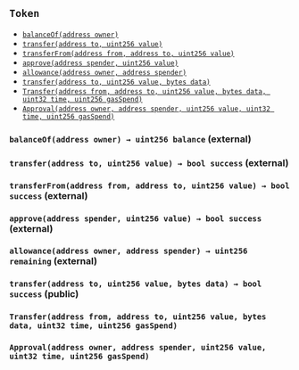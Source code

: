 [ConstantsHolder]: ConstantsHolder.md#ConstantsHolder
[Permissions-allow-string-]: ConstantsHolder.md#Permissions-allow-string-
[Permissions-allowMultiple-string-string-]: ConstantsHolder.md#Permissions-allowMultiple-string-string-
[Ownable-onlyOwner--]: ConstantsHolder.md#Ownable-onlyOwner--
[ConstantsHolder-constructor-address-]: ConstantsHolder.md#ConstantsHolder-constructor-address-
[ConstantsHolder-setPeriods-uint32-uint32-]: ConstantsHolder.md#ConstantsHolder-setPeriods-uint32-uint32-
[ConstantsHolder-setCheckTime-uint8-]: ConstantsHolder.md#ConstantsHolder-setCheckTime-uint8-
[ConstantsHolder-setLastTimeUnderloaded--]: ConstantsHolder.md#ConstantsHolder-setLastTimeUnderloaded--
[ConstantsHolder-setLastTimeOverloaded--]: ConstantsHolder.md#ConstantsHolder-setLastTimeOverloaded--
[ConstantsHolder-setLatency-uint32-]: ConstantsHolder.md#ConstantsHolder-setLatency-uint32-
[Ownable-constructor--]: ConstantsHolder.md#Ownable-constructor--
[Ownable-transferOwnership-address-]: ConstantsHolder.md#Ownable-transferOwnership-address-
[IConstants-NODE_DEPOSIT--]: ConstantsHolder.md#IConstants-NODE_DEPOSIT--
[IConstants-FRACTIONAL_FACTOR--]: ConstantsHolder.md#IConstants-FRACTIONAL_FACTOR--
[IConstants-FULL_FACTOR--]: ConstantsHolder.md#IConstants-FULL_FACTOR--
[IConstants-SECONDS_TO_DAY--]: ConstantsHolder.md#IConstants-SECONDS_TO_DAY--
[IConstants-SECONDS_TO_YEAR--]: ConstantsHolder.md#IConstants-SECONDS_TO_YEAR--
[IConstants-MEDIUM_DIVISOR--]: ConstantsHolder.md#IConstants-MEDIUM_DIVISOR--
[IConstants-TINY_DIVISOR--]: ConstantsHolder.md#IConstants-TINY_DIVISOR--
[IConstants-SMALL_DIVISOR--]: ConstantsHolder.md#IConstants-SMALL_DIVISOR--
[IConstants-MEDIUM_TEST_DIVISOR--]: ConstantsHolder.md#IConstants-MEDIUM_TEST_DIVISOR--
[IConstants-NUMBER_OF_NODES_FOR_SCHAIN--]: ConstantsHolder.md#IConstants-NUMBER_OF_NODES_FOR_SCHAIN--
[IConstants-NUMBER_OF_NODES_FOR_TEST_SCHAIN--]: ConstantsHolder.md#IConstants-NUMBER_OF_NODES_FOR_TEST_SCHAIN--
[IConstants-NUMBER_OF_NODES_FOR_MEDIUM_TEST_SCHAIN--]: ConstantsHolder.md#IConstants-NUMBER_OF_NODES_FOR_MEDIUM_TEST_SCHAIN--
[IConstants-lastTimeUnderloaded--]: ConstantsHolder.md#IConstants-lastTimeUnderloaded--
[IConstants-lastTimeOverloaded--]: ConstantsHolder.md#IConstants-lastTimeOverloaded--
[IConstants-checkTime--]: ConstantsHolder.md#IConstants-checkTime--
[IConstants-rewardPeriod--]: ConstantsHolder.md#IConstants-rewardPeriod--
[IConstants-allowableLatency--]: ConstantsHolder.md#IConstants-allowableLatency--
[IConstants-deltaPeriod--]: ConstantsHolder.md#IConstants-deltaPeriod--
[IConstants-SIX_YEARS--]: ConstantsHolder.md#IConstants-SIX_YEARS--
[IConstants-NUMBER_OF_VALIDATORS--]: ConstantsHolder.md#IConstants-NUMBER_OF_VALIDATORS--
[ContractManager]: ContractManager.md#ContractManager
[Ownable-onlyOwner--]: ContractManager.md#Ownable-onlyOwner--
[ContractManager-setContractsAddress-string-address-]: ContractManager.md#ContractManager-setContractsAddress-string-address-
[Ownable-constructor--]: ContractManager.md#Ownable-constructor--
[Ownable-transferOwnership-address-]: ContractManager.md#Ownable-transferOwnership-address-
[ContractManager-ContractUpgraded-string-address-]: ContractManager.md#ContractManager-ContractUpgraded-string-address-
[ContractReceiver]: ContractReceiver.md#ContractReceiver
[ContractReceiver-tokenFallback-address-uint256-bytes-]: ContractReceiver.md#ContractReceiver-tokenFallback-address-uint256-bytes-
[Decryption]: Decryption.md#Decryption
[Decryption-encrypt-uint256-bytes32-]: Decryption.md#Decryption-encrypt-uint256-bytes32-
[Decryption-decrypt-bytes32-bytes32-]: Decryption.md#Decryption-decrypt-bytes32-bytes32-
[ECDH]: ECDH.md#ECDH
[ECDH-constructor--]: ECDH.md#ECDH-constructor--
[ECDH-publicKey-uint256-]: ECDH.md#ECDH-publicKey-uint256-
[ECDH-deriveKey-uint256-uint256-uint256-]: ECDH.md#ECDH-deriveKey-uint256-uint256-uint256-
[ECDH-jAdd-uint256-uint256-uint256-uint256-]: ECDH.md#ECDH-jAdd-uint256-uint256-uint256-uint256-
[ECDH-jSub-uint256-uint256-uint256-uint256-]: ECDH.md#ECDH-jSub-uint256-uint256-uint256-uint256-
[ECDH-jMul-uint256-uint256-uint256-uint256-]: ECDH.md#ECDH-jMul-uint256-uint256-uint256-uint256-
[ECDH-jDiv-uint256-uint256-uint256-uint256-]: ECDH.md#ECDH-jDiv-uint256-uint256-uint256-uint256-
[ECDH-inverse-uint256-]: ECDH.md#ECDH-inverse-uint256-
[ECDH-ecAdd-uint256-uint256-uint256-uint256-uint256-uint256-]: ECDH.md#ECDH-ecAdd-uint256-uint256-uint256-uint256-uint256-uint256-
[ECDH-ecDouble-uint256-uint256-uint256-]: ECDH.md#ECDH-ecDouble-uint256-uint256-uint256-
[ECDH-ecMul-uint256-uint256-uint256-uint256-]: ECDH.md#ECDH-ecMul-uint256-uint256-uint256-uint256-
[AES]: ECIES.md#AES
[AES-isInitialized--]: ECIES.md#AES-isInitialized--
[AES-constructor-uint16-]: ECIES.md#AES-constructor-uint16-
[AES-setSbox--]: ECIES.md#AES-setSbox--
[AES-setInvSbox--]: ECIES.md#AES-setInvSbox--
[AES-encrypt-string-bytes-]: ECIES.md#AES-encrypt-string-bytes-
[AES-decrypt-bytes-bytes-]: ECIES.md#AES-decrypt-bytes-bytes-
[AES-encrypt1-bytes-bytes-]: ECIES.md#AES-encrypt1-bytes-bytes-
[AES-decrypt1-bytes-bytes-]: ECIES.md#AES-decrypt1-bytes-bytes-
[AES-keyExpansion-bytes-]: ECIES.md#AES-keyExpansion-bytes-
[AES-addRoundKey-bytes-bytes-]: ECIES.md#AES-addRoundKey-bytes-bytes-
[AES-subBytes-bytes-]: ECIES.md#AES-subBytes-bytes-
[AES-invSubBytes-bytes-]: ECIES.md#AES-invSubBytes-bytes-
[AES-shiftRows-bytes-]: ECIES.md#AES-shiftRows-bytes-
[AES-invShiftRows-bytes-]: ECIES.md#AES-invShiftRows-bytes-
[AES-mixColumns-bytes-]: ECIES.md#AES-mixColumns-bytes-
[AES-invMixColumns-bytes-]: ECIES.md#AES-invMixColumns-bytes-
[AES-getByteFromSbox-bytes1-]: ECIES.md#AES-getByteFromSbox-bytes1-
[AES-getByteFromInvSbox-bytes1-]: ECIES.md#AES-getByteFromInvSbox-bytes1-
[AES-mulBy02-bytes1-]: ECIES.md#AES-mulBy02-bytes1-
[AES-mulBy03-bytes1-]: ECIES.md#AES-mulBy03-bytes1-
[AES-mulBy09-bytes1-]: ECIES.md#AES-mulBy09-bytes1-
[AES-mulBy0b-bytes1-]: ECIES.md#AES-mulBy0b-bytes1-
[AES-mulBy0d-bytes1-]: ECIES.md#AES-mulBy0d-bytes1-
[AES-mulBy0e-bytes1-]: ECIES.md#AES-mulBy0e-bytes1-
[AES-Encrypted-bytes-]: ECIES.md#AES-Encrypted-bytes-
[AES-Decrypted-string-]: ECIES.md#AES-Decrypted-string-
[ISkaleDKG]: GroupsData.md#ISkaleDKG
[ISkaleDKG-openChannel-bytes32-]: GroupsData.md#ISkaleDKG-openChannel-bytes32-
[ISkaleDKG-deleteChannel-bytes32-]: GroupsData.md#ISkaleDKG-deleteChannel-bytes32-
[ISkaleDKG-isChannelOpened-bytes32-]: GroupsData.md#ISkaleDKG-isChannelOpened-bytes32-
[GroupsData]: GroupsData.md#GroupsData
[Permissions-allow-string-]: GroupsData.md#Permissions-allow-string-
[Permissions-allowMultiple-string-string-]: GroupsData.md#Permissions-allowMultiple-string-string-
[Ownable-onlyOwner--]: GroupsData.md#Ownable-onlyOwner--
[GroupsData-constructor-string-address-]: GroupsData.md#GroupsData-constructor-string-address-
[GroupsData-addGroup-bytes32-uint256-bytes32-]: GroupsData.md#GroupsData-addGroup-bytes32-uint256-bytes32-
[GroupsData-setException-bytes32-uint256-]: GroupsData.md#GroupsData-setException-bytes32-uint256-
[GroupsData-setPublicKey-bytes32-uint256-uint256-uint256-uint256-]: GroupsData.md#GroupsData-setPublicKey-bytes32-uint256-uint256-uint256-uint256-
[GroupsData-setNodeInGroup-bytes32-uint256-]: GroupsData.md#GroupsData-setNodeInGroup-bytes32-uint256-
[GroupsData-removeNodeFromGroup-uint256-bytes32-]: GroupsData.md#GroupsData-removeNodeFromGroup-uint256-bytes32-
[GroupsData-removeAllNodesInGroup-bytes32-]: GroupsData.md#GroupsData-removeAllNodesInGroup-bytes32-
[GroupsData-setNodesInGroup-bytes32-uint256---]: GroupsData.md#GroupsData-setNodesInGroup-bytes32-uint256---
[GroupsData-setGroupFailedDKG-bytes32-]: GroupsData.md#GroupsData-setGroupFailedDKG-bytes32-
[GroupsData-removeGroup-bytes32-]: GroupsData.md#GroupsData-removeGroup-bytes32-
[GroupsData-removeExceptionNode-bytes32-uint256-]: GroupsData.md#GroupsData-removeExceptionNode-bytes32-uint256-
[GroupsData-isGroupActive-bytes32-]: GroupsData.md#GroupsData-isGroupActive-bytes32-
[GroupsData-isExceptionNode-bytes32-uint256-]: GroupsData.md#GroupsData-isExceptionNode-bytes32-uint256-
[GroupsData-getGroupsPublicKey-bytes32-]: GroupsData.md#GroupsData-getGroupsPublicKey-bytes32-
[GroupsData-getNodesInGroup-bytes32-]: GroupsData.md#GroupsData-getNodesInGroup-bytes32-
[GroupsData-getGroupData-bytes32-]: GroupsData.md#GroupsData-getGroupData-bytes32-
[GroupsData-getRecommendedNumberOfNodes-bytes32-]: GroupsData.md#GroupsData-getRecommendedNumberOfNodes-bytes32-
[GroupsData-getNumberOfNodesInGroup-bytes32-]: GroupsData.md#GroupsData-getNumberOfNodesInGroup-bytes32-
[Permissions-constructor-address-]: GroupsData.md#Permissions-constructor-address-
[Ownable-constructor--]: GroupsData.md#Ownable-constructor--
[Ownable-transferOwnership-address-]: GroupsData.md#Ownable-transferOwnership-address-
[ISkaleVerifier]: GroupsFunctionality.md#ISkaleVerifier
[ISkaleVerifier-verify-uint256-uint256-uint256-uint256-uint256-uint256-uint256-uint256-]: GroupsFunctionality.md#ISkaleVerifier-verify-uint256-uint256-uint256-uint256-uint256-uint256-uint256-uint256-
[GroupsFunctionality]: GroupsFunctionality.md#GroupsFunctionality
[Permissions-allow-string-]: GroupsFunctionality.md#Permissions-allow-string-
[Permissions-allowMultiple-string-string-]: GroupsFunctionality.md#Permissions-allowMultiple-string-string-
[Ownable-onlyOwner--]: GroupsFunctionality.md#Ownable-onlyOwner--
[GroupsFunctionality-constructor-string-string-address-]: GroupsFunctionality.md#GroupsFunctionality-constructor-string-string-address-
[GroupsFunctionality-verifySignature-bytes32-uint256-uint256-uint256-uint256-]: GroupsFunctionality.md#GroupsFunctionality-verifySignature-bytes32-uint256-uint256-uint256-uint256-
[GroupsFunctionality-addGroup-bytes32-uint256-bytes32-]: GroupsFunctionality.md#GroupsFunctionality-addGroup-bytes32-uint256-bytes32-
[GroupsFunctionality-deleteGroup-bytes32-]: GroupsFunctionality.md#GroupsFunctionality-deleteGroup-bytes32-
[GroupsFunctionality-upgradeGroup-bytes32-uint256-bytes32-]: GroupsFunctionality.md#GroupsFunctionality-upgradeGroup-bytes32-uint256-bytes32-
[GroupsFunctionality-findNode-bytes32-uint256-]: GroupsFunctionality.md#GroupsFunctionality-findNode-bytes32-uint256-
[GroupsFunctionality-generateGroup-bytes32-]: GroupsFunctionality.md#GroupsFunctionality-generateGroup-bytes32-
[GroupsFunctionality-selectNodeToGroup-bytes32-]: GroupsFunctionality.md#GroupsFunctionality-selectNodeToGroup-bytes32-
[GroupsFunctionality-swap-uint256---uint256-uint256-]: GroupsFunctionality.md#GroupsFunctionality-swap-uint256---uint256-uint256-
[Permissions-constructor-address-]: GroupsFunctionality.md#Permissions-constructor-address-
[Ownable-constructor--]: GroupsFunctionality.md#Ownable-constructor--
[Ownable-transferOwnership-address-]: GroupsFunctionality.md#Ownable-transferOwnership-address-
[GroupsFunctionality-GroupAdded-bytes32-bytes32-uint32-uint256-]: GroupsFunctionality.md#GroupsFunctionality-GroupAdded-bytes32-bytes32-uint32-uint256-
[GroupsFunctionality-ExceptionSet-bytes32-uint256-uint32-uint256-]: GroupsFunctionality.md#GroupsFunctionality-ExceptionSet-bytes32-uint256-uint32-uint256-
[GroupsFunctionality-GroupDeleted-bytes32-uint32-uint256-]: GroupsFunctionality.md#GroupsFunctionality-GroupDeleted-bytes32-uint32-uint256-
[GroupsFunctionality-GroupUpgraded-bytes32-bytes32-uint32-uint256-]: GroupsFunctionality.md#GroupsFunctionality-GroupUpgraded-bytes32-bytes32-uint32-uint256-
[GroupsFunctionality-GroupGenerated-bytes32-uint256---uint32-uint256-]: GroupsFunctionality.md#GroupsFunctionality-GroupGenerated-bytes32-uint256---uint32-uint256-
[ManagerData]: ManagerData.md#ManagerData
[Permissions-allow-string-]: ManagerData.md#Permissions-allow-string-
[Permissions-allowMultiple-string-string-]: ManagerData.md#Permissions-allowMultiple-string-string-
[Ownable-onlyOwner--]: ManagerData.md#Ownable-onlyOwner--
[ManagerData-constructor-string-address-]: ManagerData.md#ManagerData-constructor-string-address-
[ManagerData-setMinersCap-uint256-]: ManagerData.md#ManagerData-setMinersCap-uint256-
[ManagerData-setStageTimeAndStageNodes-uint256-]: ManagerData.md#ManagerData-setStageTimeAndStageNodes-uint256-
[Permissions-constructor-address-]: ManagerData.md#Permissions-constructor-address-
[Ownable-constructor--]: ManagerData.md#Ownable-constructor--
[Ownable-transferOwnership-address-]: ManagerData.md#Ownable-transferOwnership-address-
[IManagerData-minersCap--]: ManagerData.md#IManagerData-minersCap--
[IManagerData-startTime--]: ManagerData.md#IManagerData-startTime--
[IManagerData-stageTime--]: ManagerData.md#IManagerData-stageTime--
[IManagerData-stageNodes--]: ManagerData.md#IManagerData-stageNodes--
[Migrations]: Migrations.md#Migrations
[Migrations-restricted--]: Migrations.md#Migrations-restricted--
[Migrations-constructor--]: Migrations.md#Migrations-constructor--
[Migrations-setCompleted-uint256-]: Migrations.md#Migrations-setCompleted-uint256-
[Migrations-upgrade-address-]: Migrations.md#Migrations-upgrade-address-
[NodesData]: NodesData.md#NodesData
[Permissions-allow-string-]: NodesData.md#Permissions-allow-string-
[Permissions-allowMultiple-string-string-]: NodesData.md#Permissions-allowMultiple-string-string-
[Ownable-onlyOwner--]: NodesData.md#Ownable-onlyOwner--
[NodesData-constructor-uint256-address-]: NodesData.md#NodesData-constructor-uint256-address-
[NodesData-getNodesWithFreeSpace-uint256-uint256-]: NodesData.md#NodesData-getNodesWithFreeSpace-uint256-uint256-
[NodesData-addNode-address-string-bytes4-bytes4-uint16-bytes-]: NodesData.md#NodesData-addNode-address-string-bytes4-bytes4-uint16-bytes-
[NodesData-addFractionalNode-uint256-]: NodesData.md#NodesData-addFractionalNode-uint256-
[NodesData-addFullNode-uint256-]: NodesData.md#NodesData-addFullNode-uint256-
[NodesData-setNodeLeaving-uint256-]: NodesData.md#NodesData-setNodeLeaving-uint256-
[NodesData-setNodeLeft-uint256-]: NodesData.md#NodesData-setNodeLeft-uint256-
[NodesData-removeFractionalNode-uint256-]: NodesData.md#NodesData-removeFractionalNode-uint256-
[NodesData-removeFullNode-uint256-]: NodesData.md#NodesData-removeFullNode-uint256-
[NodesData-removeSpaceFromFractionalNode-uint256-uint256-]: NodesData.md#NodesData-removeSpaceFromFractionalNode-uint256-uint256-
[NodesData-removeSpaceFromFullNode-uint256-uint256-]: NodesData.md#NodesData-removeSpaceFromFullNode-uint256-uint256-
[NodesData-addSpaceToFractionalNode-uint256-uint256-]: NodesData.md#NodesData-addSpaceToFractionalNode-uint256-uint256-
[NodesData-addSpaceToFullNode-uint256-uint256-]: NodesData.md#NodesData-addSpaceToFullNode-uint256-uint256-
[NodesData-changeNodeLastRewardDate-uint256-]: NodesData.md#NodesData-changeNodeLastRewardDate-uint256-
[NodesData-isNodeExist-address-uint256-]: NodesData.md#NodesData-isNodeExist-address-uint256-
[NodesData-isLeavingPeriodExpired-uint256-]: NodesData.md#NodesData-isLeavingPeriodExpired-uint256-
[NodesData-isTimeForReward-uint256-]: NodesData.md#NodesData-isTimeForReward-uint256-
[NodesData-getNodeIP-uint256-]: NodesData.md#NodesData-getNodeIP-uint256-
[NodesData-getNodePort-uint256-]: NodesData.md#NodesData-getNodePort-uint256-
[NodesData-getNodePublicKey-uint256-]: NodesData.md#NodesData-getNodePublicKey-uint256-
[NodesData-isNodeLeaving-uint256-]: NodesData.md#NodesData-isNodeLeaving-uint256-
[NodesData-isNodeLeft-uint256-]: NodesData.md#NodesData-isNodeLeft-uint256-
[NodesData-getNodeLastRewardDate-uint256-]: NodesData.md#NodesData-getNodeLastRewardDate-uint256-
[NodesData-getNodeNextRewardDate-uint256-]: NodesData.md#NodesData-getNodeNextRewardDate-uint256-
[NodesData-getNumberOfNodes--]: NodesData.md#NodesData-getNumberOfNodes--
[NodesData-getNumberOfFractionalNodes--]: NodesData.md#NodesData-getNumberOfFractionalNodes--
[NodesData-getNumberOfFullNodes--]: NodesData.md#NodesData-getNumberOfFullNodes--
[NodesData-getNumberOnlineNodes--]: NodesData.md#NodesData-getNumberOnlineNodes--
[NodesData-getNumberOfFreeFractionalNodes-uint256-uint256-]: NodesData.md#NodesData-getNumberOfFreeFractionalNodes-uint256-uint256-
[NodesData-getNumberOfFreeFullNodes-uint256-]: NodesData.md#NodesData-getNumberOfFreeFullNodes-uint256-
[NodesData-getActiveNodeIPs--]: NodesData.md#NodesData-getActiveNodeIPs--
[NodesData-getActiveNodesByAddress--]: NodesData.md#NodesData-getActiveNodesByAddress--
[NodesData-isNodeActive-uint256-]: NodesData.md#NodesData-isNodeActive-uint256-
[NodesData-getActiveNodeIds--]: NodesData.md#NodesData-getActiveNodeIds--
[NodesData-getNodesWithFreeSpace-struct-NodesData-NodeFilling---uint256-]: NodesData.md#NodesData-getNodesWithFreeSpace-struct-NodesData-NodeFilling---uint256-
[NodesData-countNodesWithFreeSpace-struct-NodesData-NodeFilling---uint256-]: NodesData.md#NodesData-countNodesWithFreeSpace-struct-NodesData-NodeFilling---uint256-
[Permissions-constructor-address-]: NodesData.md#Permissions-constructor-address-
[Ownable-constructor--]: NodesData.md#Ownable-constructor--
[Ownable-transferOwnership-address-]: NodesData.md#Ownable-transferOwnership-address-
[INodesData-nodesIPCheck-bytes4-]: NodesData.md#INodesData-nodesIPCheck-bytes4-
[INodesData-nodesNameCheck-bytes32-]: NodesData.md#INodesData-nodesNameCheck-bytes32-
[INodesData-nodesLink-uint256-]: NodesData.md#INodesData-nodesLink-uint256-
[INodesData-numberOfActiveNodes--]: NodesData.md#INodesData-numberOfActiveNodes--
[INodesData-numberOfLeavingNodes--]: NodesData.md#INodesData-numberOfLeavingNodes--
[INodesData-fullNodes-uint256-]: NodesData.md#INodesData-fullNodes-uint256-
[INodesData-fractionalNodes-uint256-]: NodesData.md#INodesData-fractionalNodes-uint256-
[NodesFunctionality]: NodesFunctionality.md#NodesFunctionality
[Permissions-allow-string-]: NodesFunctionality.md#Permissions-allow-string-
[Permissions-allowMultiple-string-string-]: NodesFunctionality.md#Permissions-allowMultiple-string-string-
[Ownable-onlyOwner--]: NodesFunctionality.md#Ownable-onlyOwner--
[NodesFunctionality-constructor-address-]: NodesFunctionality.md#NodesFunctionality-constructor-address-
[NodesFunctionality-createNode-address-uint256-bytes-]: NodesFunctionality.md#NodesFunctionality-createNode-address-uint256-bytes-
[NodesFunctionality-removeNode-address-uint256-]: NodesFunctionality.md#NodesFunctionality-removeNode-address-uint256-
[NodesFunctionality-removeNodeByRoot-uint256-]: NodesFunctionality.md#NodesFunctionality-removeNodeByRoot-uint256-
[NodesFunctionality-initWithdrawDeposit-address-uint256-]: NodesFunctionality.md#NodesFunctionality-initWithdrawDeposit-address-uint256-
[NodesFunctionality-completeWithdrawDeposit-address-uint256-]: NodesFunctionality.md#NodesFunctionality-completeWithdrawDeposit-address-uint256-
[NodesFunctionality-setNodeType-address-address-uint256-]: NodesFunctionality.md#NodesFunctionality-setNodeType-address-address-uint256-
[Ownable-constructor--]: NodesFunctionality.md#Ownable-constructor--
[Ownable-transferOwnership-address-]: NodesFunctionality.md#Ownable-transferOwnership-address-
[NodesFunctionality-NodeCreated-uint256-address-string-bytes4-bytes4-uint16-uint16-uint32-uint256-]: NodesFunctionality.md#NodesFunctionality-NodeCreated-uint256-address-string-bytes4-bytes4-uint16-uint16-uint32-uint256-
[NodesFunctionality-WithdrawDepositFromNodeComplete-uint256-address-uint256-uint32-uint256-]: NodesFunctionality.md#NodesFunctionality-WithdrawDepositFromNodeComplete-uint256-address-uint256-uint32-uint256-
[NodesFunctionality-WithdrawDepositFromNodeInit-uint256-address-uint32-uint32-uint256-]: NodesFunctionality.md#NodesFunctionality-WithdrawDepositFromNodeInit-uint256-address-uint32-uint32-uint256-
[Ownable]: Ownable.md#Ownable
[Ownable-onlyOwner--]: Ownable.md#Ownable-onlyOwner--
[Ownable-constructor--]: Ownable.md#Ownable-constructor--
[Ownable-transferOwnership-address-]: Ownable.md#Ownable-transferOwnership-address-
[Permissions]: Permissions.md#Permissions
[Permissions-allow-string-]: Permissions.md#Permissions-allow-string-
[Permissions-allowMultiple-string-string-]: Permissions.md#Permissions-allowMultiple-string-string-
[Ownable-onlyOwner--]: Permissions.md#Ownable-onlyOwner--
[Permissions-constructor-address-]: Permissions.md#Permissions-constructor-address-
[Ownable-constructor--]: Permissions.md#Ownable-constructor--
[Ownable-transferOwnership-address-]: Permissions.md#Ownable-transferOwnership-address-
[Pricing]: Pricing.md#Pricing
[Permissions-allow-string-]: Pricing.md#Permissions-allow-string-
[Permissions-allowMultiple-string-string-]: Pricing.md#Permissions-allowMultiple-string-string-
[Ownable-onlyOwner--]: Pricing.md#Ownable-onlyOwner--
[Pricing-constructor-address-]: Pricing.md#Pricing-constructor-address-
[Pricing-initNodes--]: Pricing.md#Pricing-initNodes--
[Pricing-adjustPrice--]: Pricing.md#Pricing-adjustPrice--
[Pricing-checkAllNodes--]: Pricing.md#Pricing-checkAllNodes--
[Pricing-getTotalLoadPercentage--]: Pricing.md#Pricing-getTotalLoadPercentage--
[Ownable-constructor--]: Pricing.md#Ownable-constructor--
[Ownable-transferOwnership-address-]: Pricing.md#Ownable-transferOwnership-address-
[SchainsData]: SchainsData.md#SchainsData
[Permissions-allow-string-]: SchainsData.md#Permissions-allow-string-
[Permissions-allowMultiple-string-string-]: SchainsData.md#Permissions-allowMultiple-string-string-
[Ownable-onlyOwner--]: SchainsData.md#Ownable-onlyOwner--
[SchainsData-constructor-string-address-]: SchainsData.md#SchainsData-constructor-string-address-
[SchainsData-initializeSchain-string-address-uint256-uint256-]: SchainsData.md#SchainsData-initializeSchain-string-address-uint256-uint256-
[SchainsData-setSchainIndex-bytes32-address-]: SchainsData.md#SchainsData-setSchainIndex-bytes32-address-
[SchainsData-addSchainForNode-uint256-bytes32-]: SchainsData.md#SchainsData-addSchainForNode-uint256-bytes32-
[SchainsData-setSchainPartOfNode-bytes32-uint256-]: SchainsData.md#SchainsData-setSchainPartOfNode-bytes32-uint256-
[SchainsData-changeLifetime-bytes32-uint256-uint256-]: SchainsData.md#SchainsData-changeLifetime-bytes32-uint256-uint256-
[SchainsData-removeSchain-bytes32-address-]: SchainsData.md#SchainsData-removeSchain-bytes32-address-
[SchainsData-removeSchainForNode-uint256-uint256-]: SchainsData.md#SchainsData-removeSchainForNode-uint256-uint256-
[SchainsData-getSchains--]: SchainsData.md#SchainsData-getSchains--
[SchainsData-getSchainsPartOfNode-bytes32-]: SchainsData.md#SchainsData-getSchainsPartOfNode-bytes32-
[SchainsData-getSchainListSize-address-]: SchainsData.md#SchainsData-getSchainListSize-address-
[SchainsData-getSchainIdsByAddress-address-]: SchainsData.md#SchainsData-getSchainIdsByAddress-address-
[SchainsData-getSchainIdsForNode-uint256-]: SchainsData.md#SchainsData-getSchainIdsForNode-uint256-
[SchainsData-getLengthOfSchainsForNode-uint256-]: SchainsData.md#SchainsData-getLengthOfSchainsForNode-uint256-
[SchainsData-getSchainIdFromSchainName-string-]: SchainsData.md#SchainsData-getSchainIdFromSchainName-string-
[SchainsData-getSchainOwner-bytes32-]: SchainsData.md#SchainsData-getSchainOwner-bytes32-
[SchainsData-isSchainNameAvailable-string-]: SchainsData.md#SchainsData-isSchainNameAvailable-string-
[SchainsData-isTimeExpired-bytes32-]: SchainsData.md#SchainsData-isTimeExpired-bytes32-
[SchainsData-isOwnerAddress-address-bytes32-]: SchainsData.md#SchainsData-isOwnerAddress-address-bytes32-
[GroupsData-addGroup-bytes32-uint256-bytes32-]: SchainsData.md#GroupsData-addGroup-bytes32-uint256-bytes32-
[GroupsData-setException-bytes32-uint256-]: SchainsData.md#GroupsData-setException-bytes32-uint256-
[GroupsData-setPublicKey-bytes32-uint256-uint256-uint256-uint256-]: SchainsData.md#GroupsData-setPublicKey-bytes32-uint256-uint256-uint256-uint256-
[GroupsData-setNodeInGroup-bytes32-uint256-]: SchainsData.md#GroupsData-setNodeInGroup-bytes32-uint256-
[GroupsData-removeNodeFromGroup-uint256-bytes32-]: SchainsData.md#GroupsData-removeNodeFromGroup-uint256-bytes32-
[GroupsData-removeAllNodesInGroup-bytes32-]: SchainsData.md#GroupsData-removeAllNodesInGroup-bytes32-
[GroupsData-setNodesInGroup-bytes32-uint256---]: SchainsData.md#GroupsData-setNodesInGroup-bytes32-uint256---
[GroupsData-setGroupFailedDKG-bytes32-]: SchainsData.md#GroupsData-setGroupFailedDKG-bytes32-
[GroupsData-removeGroup-bytes32-]: SchainsData.md#GroupsData-removeGroup-bytes32-
[GroupsData-removeExceptionNode-bytes32-uint256-]: SchainsData.md#GroupsData-removeExceptionNode-bytes32-uint256-
[GroupsData-isGroupActive-bytes32-]: SchainsData.md#GroupsData-isGroupActive-bytes32-
[GroupsData-isExceptionNode-bytes32-uint256-]: SchainsData.md#GroupsData-isExceptionNode-bytes32-uint256-
[GroupsData-getGroupsPublicKey-bytes32-]: SchainsData.md#GroupsData-getGroupsPublicKey-bytes32-
[GroupsData-getNodesInGroup-bytes32-]: SchainsData.md#GroupsData-getNodesInGroup-bytes32-
[GroupsData-getGroupData-bytes32-]: SchainsData.md#GroupsData-getGroupData-bytes32-
[GroupsData-getRecommendedNumberOfNodes-bytes32-]: SchainsData.md#GroupsData-getRecommendedNumberOfNodes-bytes32-
[GroupsData-getNumberOfNodesInGroup-bytes32-]: SchainsData.md#GroupsData-getNumberOfNodesInGroup-bytes32-
[Permissions-constructor-address-]: SchainsData.md#Permissions-constructor-address-
[Ownable-constructor--]: SchainsData.md#Ownable-constructor--
[Ownable-transferOwnership-address-]: SchainsData.md#Ownable-transferOwnership-address-
[ISchainsData-schainsAtSystem-uint256-]: SchainsData.md#ISchainsData-schainsAtSystem-uint256-
[ISchainsData-numberOfSchains--]: SchainsData.md#ISchainsData-numberOfSchains--
[ISchainsData-sumOfSchainsResources--]: SchainsData.md#ISchainsData-sumOfSchainsResources--
[ISchainsData-schainsForNodes-uint256-uint256-]: SchainsData.md#ISchainsData-schainsForNodes-uint256-uint256-
[ISchainsFunctionalityInternal]: SchainsFunctionality.md#ISchainsFunctionalityInternal
[ISchainsFunctionalityInternal-getNodesDataFromTypeOfSchain-uint256-]: SchainsFunctionality.md#ISchainsFunctionalityInternal-getNodesDataFromTypeOfSchain-uint256-
[ISchainsFunctionalityInternal-createGroupForSchain-string-bytes32-uint256-uint256-]: SchainsFunctionality.md#ISchainsFunctionalityInternal-createGroupForSchain-string-bytes32-uint256-uint256-
[ISchainsFunctionalityInternal-findSchainAtSchainsForNode-uint256-bytes32-]: SchainsFunctionality.md#ISchainsFunctionalityInternal-findSchainAtSchainsForNode-uint256-bytes32-
[ISchainsFunctionalityInternal-deleteGroup-bytes32-]: SchainsFunctionality.md#ISchainsFunctionalityInternal-deleteGroup-bytes32-
[ISchainsFunctionalityInternal-replaceNode-uint256-bytes32-]: SchainsFunctionality.md#ISchainsFunctionalityInternal-replaceNode-uint256-bytes32-
[ISchainsFunctionalityInternal-removeNodeFromSchain-uint256-bytes32-]: SchainsFunctionality.md#ISchainsFunctionalityInternal-removeNodeFromSchain-uint256-bytes32-
[SchainsFunctionality]: SchainsFunctionality.md#SchainsFunctionality
[Permissions-allow-string-]: SchainsFunctionality.md#Permissions-allow-string-
[Permissions-allowMultiple-string-string-]: SchainsFunctionality.md#Permissions-allowMultiple-string-string-
[Ownable-onlyOwner--]: SchainsFunctionality.md#Ownable-onlyOwner--
[SchainsFunctionality-constructor-string-string-address-]: SchainsFunctionality.md#SchainsFunctionality-constructor-string-string-address-
[SchainsFunctionality-addSchain-address-uint256-bytes-]: SchainsFunctionality.md#SchainsFunctionality-addSchain-address-uint256-bytes-
[SchainsFunctionality-deleteSchain-address-string-]: SchainsFunctionality.md#SchainsFunctionality-deleteSchain-address-string-
[SchainsFunctionality-deleteSchainByRoot-string-]: SchainsFunctionality.md#SchainsFunctionality-deleteSchainByRoot-string-
[SchainsFunctionality-rotateNode-uint256-bytes32-]: SchainsFunctionality.md#SchainsFunctionality-rotateNode-uint256-bytes32-
[SchainsFunctionality-getSchainPrice-uint256-uint256-]: SchainsFunctionality.md#SchainsFunctionality-getSchainPrice-uint256-uint256-
[SchainsFunctionality-initializeSchainInSchainsData-string-address-uint256-uint256-]: SchainsFunctionality.md#SchainsFunctionality-initializeSchainInSchainsData-string-address-uint256-uint256-
[SchainsFunctionality-fallbackSchainParametersDataConverter-bytes-]: SchainsFunctionality.md#SchainsFunctionality-fallbackSchainParametersDataConverter-bytes-
[SchainsFunctionality-addSpace-uint256-uint256-]: SchainsFunctionality.md#SchainsFunctionality-addSpace-uint256-uint256-
[Permissions-constructor-address-]: SchainsFunctionality.md#Permissions-constructor-address-
[Ownable-constructor--]: SchainsFunctionality.md#Ownable-constructor--
[Ownable-transferOwnership-address-]: SchainsFunctionality.md#Ownable-transferOwnership-address-
[SchainsFunctionality-SchainCreated-string-address-uint256-uint256-uint256-uint256-uint16-bytes32-uint32-uint256-]: SchainsFunctionality.md#SchainsFunctionality-SchainCreated-string-address-uint256-uint256-uint256-uint256-uint16-bytes32-uint32-uint256-
[SchainsFunctionality-SchainDeleted-address-string-bytes32-]: SchainsFunctionality.md#SchainsFunctionality-SchainDeleted-address-string-bytes32-
[SchainsFunctionality-NodeRotated-bytes32-uint256-]: SchainsFunctionality.md#SchainsFunctionality-NodeRotated-bytes32-uint256-
[SchainsFunctionalityInternal]: SchainsFunctionalityInternal.md#SchainsFunctionalityInternal
[Permissions-allow-string-]: SchainsFunctionalityInternal.md#Permissions-allow-string-
[Permissions-allowMultiple-string-string-]: SchainsFunctionalityInternal.md#Permissions-allowMultiple-string-string-
[Ownable-onlyOwner--]: SchainsFunctionalityInternal.md#Ownable-onlyOwner--
[SchainsFunctionalityInternal-constructor-string-string-address-]: SchainsFunctionalityInternal.md#SchainsFunctionalityInternal-constructor-string-string-address-
[SchainsFunctionalityInternal-createGroupForSchain-string-bytes32-uint256-uint256-]: SchainsFunctionalityInternal.md#SchainsFunctionalityInternal-createGroupForSchain-string-bytes32-uint256-uint256-
[SchainsFunctionalityInternal-getNodesDataFromTypeOfSchain-uint256-]: SchainsFunctionalityInternal.md#SchainsFunctionalityInternal-getNodesDataFromTypeOfSchain-uint256-
[SchainsFunctionalityInternal-replaceNode-uint256-bytes32-]: SchainsFunctionalityInternal.md#SchainsFunctionalityInternal-replaceNode-uint256-bytes32-
[SchainsFunctionalityInternal-findSchainAtSchainsForNode-uint256-bytes32-]: SchainsFunctionalityInternal.md#SchainsFunctionalityInternal-findSchainAtSchainsForNode-uint256-bytes32-
[SchainsFunctionalityInternal-removeNodeFromSchain-uint256-bytes32-]: SchainsFunctionalityInternal.md#SchainsFunctionalityInternal-removeNodeFromSchain-uint256-bytes32-
[SchainsFunctionalityInternal-selectNodeToGroup-bytes32-]: SchainsFunctionalityInternal.md#SchainsFunctionalityInternal-selectNodeToGroup-bytes32-
[SchainsFunctionalityInternal-generateGroup-bytes32-]: SchainsFunctionalityInternal.md#SchainsFunctionalityInternal-generateGroup-bytes32-
[SchainsFunctionalityInternal-comparator-uint256-uint256-uint256-uint256-]: SchainsFunctionalityInternal.md#SchainsFunctionalityInternal-comparator-uint256-uint256-uint256-uint256-
[SchainsFunctionalityInternal-returnValidNodeIndex-uint256-uint256-]: SchainsFunctionalityInternal.md#SchainsFunctionalityInternal-returnValidNodeIndex-uint256-uint256-
[SchainsFunctionalityInternal-removeSpace-uint256-uint256-]: SchainsFunctionalityInternal.md#SchainsFunctionalityInternal-removeSpace-uint256-uint256-
[SchainsFunctionalityInternal-setNumberOfNodesInGroup-bytes32-uint256-address-]: SchainsFunctionalityInternal.md#SchainsFunctionalityInternal-setNumberOfNodesInGroup-bytes32-uint256-address-
[GroupsFunctionality-verifySignature-bytes32-uint256-uint256-uint256-uint256-]: SchainsFunctionalityInternal.md#GroupsFunctionality-verifySignature-bytes32-uint256-uint256-uint256-uint256-
[GroupsFunctionality-addGroup-bytes32-uint256-bytes32-]: SchainsFunctionalityInternal.md#GroupsFunctionality-addGroup-bytes32-uint256-bytes32-
[GroupsFunctionality-deleteGroup-bytes32-]: SchainsFunctionalityInternal.md#GroupsFunctionality-deleteGroup-bytes32-
[GroupsFunctionality-upgradeGroup-bytes32-uint256-bytes32-]: SchainsFunctionalityInternal.md#GroupsFunctionality-upgradeGroup-bytes32-uint256-bytes32-
[GroupsFunctionality-findNode-bytes32-uint256-]: SchainsFunctionalityInternal.md#GroupsFunctionality-findNode-bytes32-uint256-
[GroupsFunctionality-swap-uint256---uint256-uint256-]: SchainsFunctionalityInternal.md#GroupsFunctionality-swap-uint256---uint256-uint256-
[Permissions-constructor-address-]: SchainsFunctionalityInternal.md#Permissions-constructor-address-
[Ownable-constructor--]: SchainsFunctionalityInternal.md#Ownable-constructor--
[Ownable-transferOwnership-address-]: SchainsFunctionalityInternal.md#Ownable-transferOwnership-address-
[SchainsFunctionalityInternal-SchainNodes-string-bytes32-uint256---uint32-uint256-]: SchainsFunctionalityInternal.md#SchainsFunctionalityInternal-SchainNodes-string-bytes32-uint256---uint32-uint256-
[GroupsFunctionality-GroupAdded-bytes32-bytes32-uint32-uint256-]: SchainsFunctionalityInternal.md#GroupsFunctionality-GroupAdded-bytes32-bytes32-uint32-uint256-
[GroupsFunctionality-ExceptionSet-bytes32-uint256-uint32-uint256-]: SchainsFunctionalityInternal.md#GroupsFunctionality-ExceptionSet-bytes32-uint256-uint32-uint256-
[GroupsFunctionality-GroupDeleted-bytes32-uint32-uint256-]: SchainsFunctionalityInternal.md#GroupsFunctionality-GroupDeleted-bytes32-uint32-uint256-
[GroupsFunctionality-GroupUpgraded-bytes32-bytes32-uint32-uint256-]: SchainsFunctionalityInternal.md#GroupsFunctionality-GroupUpgraded-bytes32-bytes32-uint32-uint256-
[GroupsFunctionality-GroupGenerated-bytes32-uint256---uint32-uint256-]: SchainsFunctionalityInternal.md#GroupsFunctionality-GroupGenerated-bytes32-uint256---uint32-uint256-
[IECDH]: SkaleDKG.md#IECDH
[IECDH-deriveKey-uint256-uint256-uint256-]: SkaleDKG.md#IECDH-deriveKey-uint256-uint256-uint256-
[IDecryption]: SkaleDKG.md#IDecryption
[IDecryption-decrypt-bytes32-bytes32-]: SkaleDKG.md#IDecryption-decrypt-bytes32-bytes32-
[SkaleDKG]: SkaleDKG.md#SkaleDKG
[SkaleDKG-correctGroup-bytes32-]: SkaleDKG.md#SkaleDKG-correctGroup-bytes32-
[SkaleDKG-correctNode-bytes32-uint256-]: SkaleDKG.md#SkaleDKG-correctNode-bytes32-uint256-
[Permissions-allow-string-]: SkaleDKG.md#Permissions-allow-string-
[Permissions-allowMultiple-string-string-]: SkaleDKG.md#Permissions-allowMultiple-string-string-
[Ownable-onlyOwner--]: SkaleDKG.md#Ownable-onlyOwner--
[SkaleDKG-constructor-address-]: SkaleDKG.md#SkaleDKG-constructor-address-
[SkaleDKG-openChannel-bytes32-]: SkaleDKG.md#SkaleDKG-openChannel-bytes32-
[SkaleDKG-deleteChannel-bytes32-]: SkaleDKG.md#SkaleDKG-deleteChannel-bytes32-
[SkaleDKG-broadcast-bytes32-uint256-bytes-bytes-]: SkaleDKG.md#SkaleDKG-broadcast-bytes32-uint256-bytes-bytes-
[SkaleDKG-complaint-bytes32-uint256-uint256-]: SkaleDKG.md#SkaleDKG-complaint-bytes32-uint256-uint256-
[SkaleDKG-response-bytes32-uint256-uint256-bytes-]: SkaleDKG.md#SkaleDKG-response-bytes32-uint256-uint256-bytes-
[SkaleDKG-allright-bytes32-uint256-]: SkaleDKG.md#SkaleDKG-allright-bytes32-uint256-
[SkaleDKG-isChannelOpened-bytes32-]: SkaleDKG.md#SkaleDKG-isChannelOpened-bytes32-
[SkaleDKG-verify-uint256-uint256-bytes-bytes-]: SkaleDKG.md#SkaleDKG-verify-uint256-uint256-bytes-bytes-
[SkaleDKG-getCommonPublicKey-bytes32-uint256-]: SkaleDKG.md#SkaleDKG-getCommonPublicKey-bytes32-uint256-
[SkaleDKG-decryptMessage-bytes32-uint256-]: SkaleDKG.md#SkaleDKG-decryptMessage-bytes32-uint256-
[SkaleDKG-adding-bytes32-uint256-uint256-uint256-uint256-]: SkaleDKG.md#SkaleDKG-adding-bytes32-uint256-uint256-uint256-uint256-
[SkaleDKG-isBroadcast-bytes32-uint256-bytes-bytes-]: SkaleDKG.md#SkaleDKG-isBroadcast-bytes32-uint256-bytes-bytes-
[SkaleDKG-isBroadcasted-bytes32-uint256-]: SkaleDKG.md#SkaleDKG-isBroadcasted-bytes32-uint256-
[SkaleDKG-findNode-bytes32-uint256-]: SkaleDKG.md#SkaleDKG-findNode-bytes32-uint256-
[SkaleDKG-isNodeByMessageSender-uint256-address-]: SkaleDKG.md#SkaleDKG-isNodeByMessageSender-uint256-address-
[SkaleDKG-addFp2-struct-SkaleDKG-Fp2-struct-SkaleDKG-Fp2-]: SkaleDKG.md#SkaleDKG-addFp2-struct-SkaleDKG-Fp2-struct-SkaleDKG-Fp2-
[SkaleDKG-scalarMulFp2-uint256-struct-SkaleDKG-Fp2-]: SkaleDKG.md#SkaleDKG-scalarMulFp2-uint256-struct-SkaleDKG-Fp2-
[SkaleDKG-minusFp2-struct-SkaleDKG-Fp2-struct-SkaleDKG-Fp2-]: SkaleDKG.md#SkaleDKG-minusFp2-struct-SkaleDKG-Fp2-struct-SkaleDKG-Fp2-
[SkaleDKG-mulFp2-struct-SkaleDKG-Fp2-struct-SkaleDKG-Fp2-]: SkaleDKG.md#SkaleDKG-mulFp2-struct-SkaleDKG-Fp2-struct-SkaleDKG-Fp2-
[SkaleDKG-squaredFp2-struct-SkaleDKG-Fp2-]: SkaleDKG.md#SkaleDKG-squaredFp2-struct-SkaleDKG-Fp2-
[SkaleDKG-inverseFp2-struct-SkaleDKG-Fp2-]: SkaleDKG.md#SkaleDKG-inverseFp2-struct-SkaleDKG-Fp2-
[SkaleDKG-isG2Zero-struct-SkaleDKG-Fp2-struct-SkaleDKG-Fp2-]: SkaleDKG.md#SkaleDKG-isG2Zero-struct-SkaleDKG-Fp2-struct-SkaleDKG-Fp2-
[SkaleDKG-doubleG2-struct-SkaleDKG-Fp2-struct-SkaleDKG-Fp2-]: SkaleDKG.md#SkaleDKG-doubleG2-struct-SkaleDKG-Fp2-struct-SkaleDKG-Fp2-
[SkaleDKG-u1-struct-SkaleDKG-Fp2-]: SkaleDKG.md#SkaleDKG-u1-struct-SkaleDKG-Fp2-
[SkaleDKG-u2-struct-SkaleDKG-Fp2-]: SkaleDKG.md#SkaleDKG-u2-struct-SkaleDKG-Fp2-
[SkaleDKG-s1-struct-SkaleDKG-Fp2-]: SkaleDKG.md#SkaleDKG-s1-struct-SkaleDKG-Fp2-
[SkaleDKG-s2-struct-SkaleDKG-Fp2-]: SkaleDKG.md#SkaleDKG-s2-struct-SkaleDKG-Fp2-
[SkaleDKG-isEqual-struct-SkaleDKG-Fp2-struct-SkaleDKG-Fp2-struct-SkaleDKG-Fp2-struct-SkaleDKG-Fp2-]: SkaleDKG.md#SkaleDKG-isEqual-struct-SkaleDKG-Fp2-struct-SkaleDKG-Fp2-struct-SkaleDKG-Fp2-struct-SkaleDKG-Fp2-
[SkaleDKG-addG2-struct-SkaleDKG-Fp2-struct-SkaleDKG-Fp2-struct-SkaleDKG-Fp2-struct-SkaleDKG-Fp2-]: SkaleDKG.md#SkaleDKG-addG2-struct-SkaleDKG-Fp2-struct-SkaleDKG-Fp2-struct-SkaleDKG-Fp2-struct-SkaleDKG-Fp2-
[SkaleDKG-mulG2-uint256-struct-SkaleDKG-Fp2-struct-SkaleDKG-Fp2-]: SkaleDKG.md#SkaleDKG-mulG2-uint256-struct-SkaleDKG-Fp2-struct-SkaleDKG-Fp2-
[SkaleDKG-bigModExp-uint256-uint256-]: SkaleDKG.md#SkaleDKG-bigModExp-uint256-uint256-
[SkaleDKG-loop-uint256-bytes-uint256-]: SkaleDKG.md#SkaleDKG-loop-uint256-bytes-uint256-
[SkaleDKG-checkDKGVerification-struct-SkaleDKG-Fp2-struct-SkaleDKG-Fp2-bytes-]: SkaleDKG.md#SkaleDKG-checkDKGVerification-struct-SkaleDKG-Fp2-struct-SkaleDKG-Fp2-bytes-
[SkaleDKG-checkCorrectMultipliedShare-bytes-uint256-]: SkaleDKG.md#SkaleDKG-checkCorrectMultipliedShare-bytes-uint256-
[SkaleDKG-bytesToPublicKey-bytes-]: SkaleDKG.md#SkaleDKG-bytesToPublicKey-bytes-
[SkaleDKG-bytesToG2-bytes-]: SkaleDKG.md#SkaleDKG-bytesToG2-bytes-
[Ownable-constructor--]: SkaleDKG.md#Ownable-constructor--
[Ownable-transferOwnership-address-]: SkaleDKG.md#Ownable-transferOwnership-address-
[SkaleDKG-ChannelOpened-bytes32-]: SkaleDKG.md#SkaleDKG-ChannelOpened-bytes32-
[SkaleDKG-ChannelClosed-bytes32-]: SkaleDKG.md#SkaleDKG-ChannelClosed-bytes32-
[SkaleDKG-BroadcastAndKeyShare-bytes32-uint256-bytes-bytes-]: SkaleDKG.md#SkaleDKG-BroadcastAndKeyShare-bytes32-uint256-bytes-bytes-
[SkaleDKG-AllDataReceived-bytes32-uint256-]: SkaleDKG.md#SkaleDKG-AllDataReceived-bytes32-uint256-
[SkaleDKG-SuccessfulDKG-bytes32-]: SkaleDKG.md#SkaleDKG-SuccessfulDKG-bytes32-
[SkaleDKG-BadGuy-uint256-]: SkaleDKG.md#SkaleDKG-BadGuy-uint256-
[SkaleDKG-FailedDKG-bytes32-]: SkaleDKG.md#SkaleDKG-FailedDKG-bytes32-
[SkaleDKG-ComplaintSent-bytes32-uint256-uint256-]: SkaleDKG.md#SkaleDKG-ComplaintSent-bytes32-uint256-uint256-
[SkaleManager]: SkaleManager.md#SkaleManager
[Permissions-allow-string-]: SkaleManager.md#Permissions-allow-string-
[Permissions-allowMultiple-string-string-]: SkaleManager.md#Permissions-allowMultiple-string-string-
[Ownable-onlyOwner--]: SkaleManager.md#Ownable-onlyOwner--
[SkaleManager-constructor-address-]: SkaleManager.md#SkaleManager-constructor-address-
[SkaleManager-tokenFallback-address-uint256-bytes-]: SkaleManager.md#SkaleManager-tokenFallback-address-uint256-bytes-
[SkaleManager-initWithdrawDeposit-uint256-]: SkaleManager.md#SkaleManager-initWithdrawDeposit-uint256-
[SkaleManager-completeWithdrawdeposit-uint256-]: SkaleManager.md#SkaleManager-completeWithdrawdeposit-uint256-
[SkaleManager-deleteNode-uint256-]: SkaleManager.md#SkaleManager-deleteNode-uint256-
[SkaleManager-deleteNodeByRoot-uint256-]: SkaleManager.md#SkaleManager-deleteNodeByRoot-uint256-
[SkaleManager-deleteSchain-string-]: SkaleManager.md#SkaleManager-deleteSchain-string-
[SkaleManager-deleteSchainByRoot-string-]: SkaleManager.md#SkaleManager-deleteSchainByRoot-string-
[SkaleManager-sendVerdict-uint256-uint256-uint32-uint32-]: SkaleManager.md#SkaleManager-sendVerdict-uint256-uint256-uint32-uint32-
[SkaleManager-sendVerdicts-uint256-uint256---uint32---uint32---]: SkaleManager.md#SkaleManager-sendVerdicts-uint256-uint256---uint32---uint32---
[SkaleManager-getBounty-uint256-]: SkaleManager.md#SkaleManager-getBounty-uint256-
[SkaleManager-manageBounty-address-uint256-uint32-uint32-address-]: SkaleManager.md#SkaleManager-manageBounty-address-uint256-uint32-uint32-address-
[SkaleManager-fallbackOperationTypeConvert-bytes-]: SkaleManager.md#SkaleManager-fallbackOperationTypeConvert-bytes-
[Ownable-constructor--]: SkaleManager.md#Ownable-constructor--
[Ownable-transferOwnership-address-]: SkaleManager.md#Ownable-transferOwnership-address-
[SkaleManager-BountyGot-uint256-address-uint32-uint32-uint256-uint32-uint256-]: SkaleManager.md#SkaleManager-BountyGot-uint256-address-uint32-uint32-uint256-uint32-uint256-
[SkaleToken]: SkaleToken.md#SkaleToken
[Permissions-allow-string-]: SkaleToken.md#Permissions-allow-string-
[Permissions-allowMultiple-string-string-]: SkaleToken.md#Permissions-allowMultiple-string-string-
[Ownable-onlyOwner--]: SkaleToken.md#Ownable-onlyOwner--
[SkaleToken-constructor-address-]: SkaleToken.md#SkaleToken-constructor-address-
[SkaleToken-mint-address-uint256-]: SkaleToken.md#SkaleToken-mint-address-uint256-
[SkaleToken-burn-address-uint256-]: SkaleToken.md#SkaleToken-burn-address-uint256-
[SkaleToken-transferWithData-address-uint256-bytes-]: SkaleToken.md#SkaleToken-transferWithData-address-uint256-bytes-
[Ownable-constructor--]: SkaleToken.md#Ownable-constructor--
[Ownable-transferOwnership-address-]: SkaleToken.md#Ownable-transferOwnership-address-
[StandardToken-transfer-address-uint256-]: SkaleToken.md#StandardToken-transfer-address-uint256-
[StandardToken-transferFrom-address-address-uint256-]: SkaleToken.md#StandardToken-transferFrom-address-address-uint256-
[StandardToken-balanceOf-address-]: SkaleToken.md#StandardToken-balanceOf-address-
[StandardToken-approve-address-uint256-]: SkaleToken.md#StandardToken-approve-address-uint256-
[StandardToken-allowance-address-address-]: SkaleToken.md#StandardToken-allowance-address-address-
[StandardToken-transfer-address-uint256-bytes-]: SkaleToken.md#StandardToken-transfer-address-uint256-bytes-
[ISkaleToken-CAP--]: SkaleToken.md#ISkaleToken-CAP--
[SkaleToken-Mint-address-uint256-uint32-uint256-]: SkaleToken.md#SkaleToken-Mint-address-uint256-uint32-uint256-
[SkaleToken-Burn-address-uint256-uint32-uint256-]: SkaleToken.md#SkaleToken-Burn-address-uint256-uint32-uint256-
[Token-Transfer-address-address-uint256-bytes-uint32-uint256-]: SkaleToken.md#Token-Transfer-address-address-uint256-bytes-uint32-uint256-
[Token-Approval-address-address-uint256-uint32-uint256-]: SkaleToken.md#Token-Approval-address-address-uint256-uint32-uint256-
[SkaleVerifier]: SkaleVerifier.md#SkaleVerifier
[SkaleVerifier-verify-uint256-uint256-bytes32-uint8-uint256-uint256-uint256-uint256-uint256-uint256-]: SkaleVerifier.md#SkaleVerifier-verify-uint256-uint256-bytes32-uint8-uint256-uint256-uint256-uint256-uint256-uint256-
[SkaleVerifier-checkHashToGroupWithHelper-bytes32-uint8-uint256-uint256-]: SkaleVerifier.md#SkaleVerifier-checkHashToGroupWithHelper-bytes32-uint8-uint256-uint256-
[StandardToken]: StandardToken.md#StandardToken
[StandardToken-transfer-address-uint256-]: StandardToken.md#StandardToken-transfer-address-uint256-
[StandardToken-transferFrom-address-address-uint256-]: StandardToken.md#StandardToken-transferFrom-address-address-uint256-
[StandardToken-balanceOf-address-]: StandardToken.md#StandardToken-balanceOf-address-
[StandardToken-approve-address-uint256-]: StandardToken.md#StandardToken-approve-address-uint256-
[StandardToken-allowance-address-address-]: StandardToken.md#StandardToken-allowance-address-address-
[StandardToken-transfer-address-uint256-bytes-]: StandardToken.md#StandardToken-transfer-address-uint256-bytes-
[Token-Transfer-address-address-uint256-bytes-uint32-uint256-]: StandardToken.md#Token-Transfer-address-address-uint256-bytes-uint32-uint256-
[Token-Approval-address-address-uint256-uint32-uint256-]: StandardToken.md#Token-Approval-address-address-uint256-uint32-uint256-
[Token]: #Token
[Token-balanceOf-address-]: #Token-balanceOf-address-
[Token-transfer-address-uint256-]: #Token-transfer-address-uint256-
[Token-transferFrom-address-address-uint256-]: #Token-transferFrom-address-address-uint256-
[Token-approve-address-uint256-]: #Token-approve-address-uint256-
[Token-allowance-address-address-]: #Token-allowance-address-address-
[Token-transfer-address-uint256-bytes-]: #Token-transfer-address-uint256-bytes-
[Token-Transfer-address-address-uint256-bytes-uint32-uint256-]: #Token-Transfer-address-address-uint256-bytes-uint32-uint256-
[Token-Approval-address-address-uint256-uint32-uint256-]: #Token-Approval-address-address-uint256-uint32-uint256-
[ValidatorsData]: ValidatorsData.md#ValidatorsData
[Permissions-allow-string-]: ValidatorsData.md#Permissions-allow-string-
[Permissions-allowMultiple-string-string-]: ValidatorsData.md#Permissions-allowMultiple-string-string-
[Ownable-onlyOwner--]: ValidatorsData.md#Ownable-onlyOwner--
[ValidatorsData-constructor-string-address-]: ValidatorsData.md#ValidatorsData-constructor-string-address-
[ValidatorsData-addValidatedNode-bytes32-bytes32-]: ValidatorsData.md#ValidatorsData-addValidatedNode-bytes32-bytes32-
[ValidatorsData-addVerdict-bytes32-uint32-uint32-]: ValidatorsData.md#ValidatorsData-addVerdict-bytes32-uint32-uint32-
[ValidatorsData-removeValidatedNode-bytes32-uint256-]: ValidatorsData.md#ValidatorsData-removeValidatedNode-bytes32-uint256-
[ValidatorsData-removeAllValidatedNodes-bytes32-]: ValidatorsData.md#ValidatorsData-removeAllValidatedNodes-bytes32-
[ValidatorsData-removeAllVerdicts-bytes32-]: ValidatorsData.md#ValidatorsData-removeAllVerdicts-bytes32-
[ValidatorsData-getValidatedArray-bytes32-]: ValidatorsData.md#ValidatorsData-getValidatedArray-bytes32-
[ValidatorsData-getLengthOfMetrics-bytes32-]: ValidatorsData.md#ValidatorsData-getLengthOfMetrics-bytes32-
[GroupsData-addGroup-bytes32-uint256-bytes32-]: ValidatorsData.md#GroupsData-addGroup-bytes32-uint256-bytes32-
[GroupsData-setException-bytes32-uint256-]: ValidatorsData.md#GroupsData-setException-bytes32-uint256-
[GroupsData-setPublicKey-bytes32-uint256-uint256-uint256-uint256-]: ValidatorsData.md#GroupsData-setPublicKey-bytes32-uint256-uint256-uint256-uint256-
[GroupsData-setNodeInGroup-bytes32-uint256-]: ValidatorsData.md#GroupsData-setNodeInGroup-bytes32-uint256-
[GroupsData-removeNodeFromGroup-uint256-bytes32-]: ValidatorsData.md#GroupsData-removeNodeFromGroup-uint256-bytes32-
[GroupsData-removeAllNodesInGroup-bytes32-]: ValidatorsData.md#GroupsData-removeAllNodesInGroup-bytes32-
[GroupsData-setNodesInGroup-bytes32-uint256---]: ValidatorsData.md#GroupsData-setNodesInGroup-bytes32-uint256---
[GroupsData-setGroupFailedDKG-bytes32-]: ValidatorsData.md#GroupsData-setGroupFailedDKG-bytes32-
[GroupsData-removeGroup-bytes32-]: ValidatorsData.md#GroupsData-removeGroup-bytes32-
[GroupsData-removeExceptionNode-bytes32-uint256-]: ValidatorsData.md#GroupsData-removeExceptionNode-bytes32-uint256-
[GroupsData-isGroupActive-bytes32-]: ValidatorsData.md#GroupsData-isGroupActive-bytes32-
[GroupsData-isExceptionNode-bytes32-uint256-]: ValidatorsData.md#GroupsData-isExceptionNode-bytes32-uint256-
[GroupsData-getGroupsPublicKey-bytes32-]: ValidatorsData.md#GroupsData-getGroupsPublicKey-bytes32-
[GroupsData-getNodesInGroup-bytes32-]: ValidatorsData.md#GroupsData-getNodesInGroup-bytes32-
[GroupsData-getGroupData-bytes32-]: ValidatorsData.md#GroupsData-getGroupData-bytes32-
[GroupsData-getRecommendedNumberOfNodes-bytes32-]: ValidatorsData.md#GroupsData-getRecommendedNumberOfNodes-bytes32-
[GroupsData-getNumberOfNodesInGroup-bytes32-]: ValidatorsData.md#GroupsData-getNumberOfNodesInGroup-bytes32-
[Permissions-constructor-address-]: ValidatorsData.md#Permissions-constructor-address-
[Ownable-constructor--]: ValidatorsData.md#Ownable-constructor--
[Ownable-transferOwnership-address-]: ValidatorsData.md#Ownable-transferOwnership-address-
[IValidatorsData]: ValidatorsFunctionality.md#IValidatorsData
[IValidatorsData-addValidatedNode-bytes32-bytes32-]: ValidatorsFunctionality.md#IValidatorsData-addValidatedNode-bytes32-bytes32-
[IValidatorsData-addVerdict-bytes32-uint32-uint32-]: ValidatorsFunctionality.md#IValidatorsData-addVerdict-bytes32-uint32-uint32-
[IValidatorsData-removeValidatedNode-bytes32-uint256-]: ValidatorsFunctionality.md#IValidatorsData-removeValidatedNode-bytes32-uint256-
[IValidatorsData-removeAllValidatedNodes-bytes32-]: ValidatorsFunctionality.md#IValidatorsData-removeAllValidatedNodes-bytes32-
[IValidatorsData-removeAllVerdicts-bytes32-]: ValidatorsFunctionality.md#IValidatorsData-removeAllVerdicts-bytes32-
[IValidatorsData-getValidatedArray-bytes32-]: ValidatorsFunctionality.md#IValidatorsData-getValidatedArray-bytes32-
[IValidatorsData-getLengthOfMetrics-bytes32-]: ValidatorsFunctionality.md#IValidatorsData-getLengthOfMetrics-bytes32-
[IValidatorsData-verdicts-bytes32-uint256-uint256-]: ValidatorsFunctionality.md#IValidatorsData-verdicts-bytes32-uint256-uint256-
[ValidatorsFunctionality]: ValidatorsFunctionality.md#ValidatorsFunctionality
[Permissions-allow-string-]: ValidatorsFunctionality.md#Permissions-allow-string-
[Permissions-allowMultiple-string-string-]: ValidatorsFunctionality.md#Permissions-allowMultiple-string-string-
[Ownable-onlyOwner--]: ValidatorsFunctionality.md#Ownable-onlyOwner--
[ValidatorsFunctionality-constructor-string-string-address-]: ValidatorsFunctionality.md#ValidatorsFunctionality-constructor-string-string-address-
[ValidatorsFunctionality-addValidator-uint256-]: ValidatorsFunctionality.md#ValidatorsFunctionality-addValidator-uint256-
[ValidatorsFunctionality-upgradeValidator-uint256-]: ValidatorsFunctionality.md#ValidatorsFunctionality-upgradeValidator-uint256-
[ValidatorsFunctionality-deleteValidatorByRoot-uint256-]: ValidatorsFunctionality.md#ValidatorsFunctionality-deleteValidatorByRoot-uint256-
[ValidatorsFunctionality-sendVerdict-uint256-uint256-uint32-uint32-]: ValidatorsFunctionality.md#ValidatorsFunctionality-sendVerdict-uint256-uint256-uint32-uint32-
[ValidatorsFunctionality-calculateMetrics-uint256-]: ValidatorsFunctionality.md#ValidatorsFunctionality-calculateMetrics-uint256-
[ValidatorsFunctionality-rotateNode-bytes32-]: ValidatorsFunctionality.md#ValidatorsFunctionality-rotateNode-bytes32-
[ValidatorsFunctionality-selectNodeToGroup-bytes32-]: ValidatorsFunctionality.md#ValidatorsFunctionality-selectNodeToGroup-bytes32-
[ValidatorsFunctionality-generateGroup-bytes32-]: ValidatorsFunctionality.md#ValidatorsFunctionality-generateGroup-bytes32-
[ValidatorsFunctionality-median-uint32---]: ValidatorsFunctionality.md#ValidatorsFunctionality-median-uint32---
[ValidatorsFunctionality-setNumberOfNodesInGroup-bytes32-bytes32-]: ValidatorsFunctionality.md#ValidatorsFunctionality-setNumberOfNodesInGroup-bytes32-bytes32-
[ValidatorsFunctionality-comparator-bytes32-uint256-]: ValidatorsFunctionality.md#ValidatorsFunctionality-comparator-bytes32-uint256-
[ValidatorsFunctionality-setValidators-bytes32-uint256-]: ValidatorsFunctionality.md#ValidatorsFunctionality-setValidators-bytes32-uint256-
[ValidatorsFunctionality-find-bytes32-uint256-]: ValidatorsFunctionality.md#ValidatorsFunctionality-find-bytes32-uint256-
[ValidatorsFunctionality-quickSort-uint32---uint256-uint256-]: ValidatorsFunctionality.md#ValidatorsFunctionality-quickSort-uint32---uint256-uint256-
[ValidatorsFunctionality-getDataFromBytes-bytes32-]: ValidatorsFunctionality.md#ValidatorsFunctionality-getDataFromBytes-bytes32-
[ValidatorsFunctionality-getDataToBytes-uint256-]: ValidatorsFunctionality.md#ValidatorsFunctionality-getDataToBytes-uint256-
[GroupsFunctionality-verifySignature-bytes32-uint256-uint256-uint256-uint256-]: ValidatorsFunctionality.md#GroupsFunctionality-verifySignature-bytes32-uint256-uint256-uint256-uint256-
[GroupsFunctionality-addGroup-bytes32-uint256-bytes32-]: ValidatorsFunctionality.md#GroupsFunctionality-addGroup-bytes32-uint256-bytes32-
[GroupsFunctionality-deleteGroup-bytes32-]: ValidatorsFunctionality.md#GroupsFunctionality-deleteGroup-bytes32-
[GroupsFunctionality-upgradeGroup-bytes32-uint256-bytes32-]: ValidatorsFunctionality.md#GroupsFunctionality-upgradeGroup-bytes32-uint256-bytes32-
[GroupsFunctionality-findNode-bytes32-uint256-]: ValidatorsFunctionality.md#GroupsFunctionality-findNode-bytes32-uint256-
[GroupsFunctionality-swap-uint256---uint256-uint256-]: ValidatorsFunctionality.md#GroupsFunctionality-swap-uint256---uint256-uint256-
[Permissions-constructor-address-]: ValidatorsFunctionality.md#Permissions-constructor-address-
[Ownable-constructor--]: ValidatorsFunctionality.md#Ownable-constructor--
[Ownable-transferOwnership-address-]: ValidatorsFunctionality.md#Ownable-transferOwnership-address-
[ValidatorsFunctionality-ValidatorCreated-uint256-bytes32-uint256-uint32-uint256-]: ValidatorsFunctionality.md#ValidatorsFunctionality-ValidatorCreated-uint256-bytes32-uint256-uint32-uint256-
[ValidatorsFunctionality-ValidatorUpgraded-uint256-bytes32-uint256-uint32-uint256-]: ValidatorsFunctionality.md#ValidatorsFunctionality-ValidatorUpgraded-uint256-bytes32-uint256-uint32-uint256-
[ValidatorsFunctionality-ValidatorsArray-uint256-bytes32-uint256---uint32-uint256-]: ValidatorsFunctionality.md#ValidatorsFunctionality-ValidatorsArray-uint256-bytes32-uint256---uint32-uint256-
[ValidatorsFunctionality-VerdictWasSent-uint256-uint256-uint32-uint32-bool-uint32-uint256-]: ValidatorsFunctionality.md#ValidatorsFunctionality-VerdictWasSent-uint256-uint256-uint32-uint32-bool-uint32-uint256-
[ValidatorsFunctionality-MetricsWereCalculated-uint256-uint32-uint32-uint32-uint256-]: ValidatorsFunctionality.md#ValidatorsFunctionality-MetricsWereCalculated-uint256-uint32-uint32-uint32-uint256-
[ValidatorsFunctionality-PeriodsWereSet-uint256-uint256-uint32-uint256-]: ValidatorsFunctionality.md#ValidatorsFunctionality-PeriodsWereSet-uint256-uint256-uint32-uint256-
[ValidatorsFunctionality-ValidatorRotated-bytes32-uint256-]: ValidatorsFunctionality.md#ValidatorsFunctionality-ValidatorRotated-bytes32-uint256-
[GroupsFunctionality-GroupAdded-bytes32-bytes32-uint32-uint256-]: ValidatorsFunctionality.md#GroupsFunctionality-GroupAdded-bytes32-bytes32-uint32-uint256-
[GroupsFunctionality-ExceptionSet-bytes32-uint256-uint32-uint256-]: ValidatorsFunctionality.md#GroupsFunctionality-ExceptionSet-bytes32-uint256-uint32-uint256-
[GroupsFunctionality-GroupDeleted-bytes32-uint32-uint256-]: ValidatorsFunctionality.md#GroupsFunctionality-GroupDeleted-bytes32-uint32-uint256-
[GroupsFunctionality-GroupUpgraded-bytes32-bytes32-uint32-uint256-]: ValidatorsFunctionality.md#GroupsFunctionality-GroupUpgraded-bytes32-bytes32-uint32-uint256-
[GroupsFunctionality-GroupGenerated-bytes32-uint256---uint32-uint256-]: ValidatorsFunctionality.md#GroupsFunctionality-GroupGenerated-bytes32-uint256---uint32-uint256-
[IConstants]: interfaces/IConstants.md#IConstants
[IConstants-NODE_DEPOSIT--]: interfaces/IConstants.md#IConstants-NODE_DEPOSIT--
[IConstants-FRACTIONAL_FACTOR--]: interfaces/IConstants.md#IConstants-FRACTIONAL_FACTOR--
[IConstants-FULL_FACTOR--]: interfaces/IConstants.md#IConstants-FULL_FACTOR--
[IConstants-SECONDS_TO_DAY--]: interfaces/IConstants.md#IConstants-SECONDS_TO_DAY--
[IConstants-SECONDS_TO_YEAR--]: interfaces/IConstants.md#IConstants-SECONDS_TO_YEAR--
[IConstants-MEDIUM_DIVISOR--]: interfaces/IConstants.md#IConstants-MEDIUM_DIVISOR--
[IConstants-TINY_DIVISOR--]: interfaces/IConstants.md#IConstants-TINY_DIVISOR--
[IConstants-SMALL_DIVISOR--]: interfaces/IConstants.md#IConstants-SMALL_DIVISOR--
[IConstants-MEDIUM_TEST_DIVISOR--]: interfaces/IConstants.md#IConstants-MEDIUM_TEST_DIVISOR--
[IConstants-NUMBER_OF_NODES_FOR_SCHAIN--]: interfaces/IConstants.md#IConstants-NUMBER_OF_NODES_FOR_SCHAIN--
[IConstants-NUMBER_OF_NODES_FOR_TEST_SCHAIN--]: interfaces/IConstants.md#IConstants-NUMBER_OF_NODES_FOR_TEST_SCHAIN--
[IConstants-NUMBER_OF_NODES_FOR_MEDIUM_TEST_SCHAIN--]: interfaces/IConstants.md#IConstants-NUMBER_OF_NODES_FOR_MEDIUM_TEST_SCHAIN--
[IConstants-lastTimeUnderloaded--]: interfaces/IConstants.md#IConstants-lastTimeUnderloaded--
[IConstants-lastTimeOverloaded--]: interfaces/IConstants.md#IConstants-lastTimeOverloaded--
[IConstants-setLastTimeOverloaded--]: interfaces/IConstants.md#IConstants-setLastTimeOverloaded--
[IConstants-checkTime--]: interfaces/IConstants.md#IConstants-checkTime--
[IConstants-rewardPeriod--]: interfaces/IConstants.md#IConstants-rewardPeriod--
[IConstants-allowableLatency--]: interfaces/IConstants.md#IConstants-allowableLatency--
[IConstants-deltaPeriod--]: interfaces/IConstants.md#IConstants-deltaPeriod--
[IConstants-SIX_YEARS--]: interfaces/IConstants.md#IConstants-SIX_YEARS--
[IConstants-NUMBER_OF_VALIDATORS--]: interfaces/IConstants.md#IConstants-NUMBER_OF_VALIDATORS--
[IGroupsData]: interfaces/IGroupsData.md#IGroupsData
[IGroupsData-addGroup-bytes32-uint256-bytes32-]: interfaces/IGroupsData.md#IGroupsData-addGroup-bytes32-uint256-bytes32-
[IGroupsData-removeAllNodesInGroup-bytes32-]: interfaces/IGroupsData.md#IGroupsData-removeAllNodesInGroup-bytes32-
[IGroupsData-setNodeInGroup-bytes32-uint256-]: interfaces/IGroupsData.md#IGroupsData-setNodeInGroup-bytes32-uint256-
[IGroupsData-setNodesInGroup-bytes32-uint256---]: interfaces/IGroupsData.md#IGroupsData-setNodesInGroup-bytes32-uint256---
[IGroupsData-removeExceptionNode-bytes32-uint256-]: interfaces/IGroupsData.md#IGroupsData-removeExceptionNode-bytes32-uint256-
[IGroupsData-removeGroup-bytes32-]: interfaces/IGroupsData.md#IGroupsData-removeGroup-bytes32-
[IGroupsData-setException-bytes32-uint256-]: interfaces/IGroupsData.md#IGroupsData-setException-bytes32-uint256-
[IGroupsData-isGroupActive-bytes32-]: interfaces/IGroupsData.md#IGroupsData-isGroupActive-bytes32-
[IGroupsData-isExceptionNode-bytes32-uint256-]: interfaces/IGroupsData.md#IGroupsData-isExceptionNode-bytes32-uint256-
[IGroupsData-getGroupsPublicKey-bytes32-]: interfaces/IGroupsData.md#IGroupsData-getGroupsPublicKey-bytes32-
[IGroupsData-getNodesInGroup-bytes32-]: interfaces/IGroupsData.md#IGroupsData-getNodesInGroup-bytes32-
[IGroupsData-getGroupData-bytes32-]: interfaces/IGroupsData.md#IGroupsData-getGroupData-bytes32-
[IGroupsData-getRecommendedNumberOfNodes-bytes32-]: interfaces/IGroupsData.md#IGroupsData-getRecommendedNumberOfNodes-bytes32-
[IGroupsData-getNumberOfNodesInGroup-bytes32-]: interfaces/IGroupsData.md#IGroupsData-getNumberOfNodesInGroup-bytes32-
[IGroupsData-removeNodeFromGroup-uint256-bytes32-]: interfaces/IGroupsData.md#IGroupsData-removeNodeFromGroup-uint256-bytes32-
[IGroupsData-setPublicKey-bytes32-uint256-uint256-uint256-uint256-]: interfaces/IGroupsData.md#IGroupsData-setPublicKey-bytes32-uint256-uint256-uint256-uint256-
[IGroupsData-setGroupFailedDKG-bytes32-]: interfaces/IGroupsData.md#IGroupsData-setGroupFailedDKG-bytes32-
[IManagerData]: interfaces/IManagerData.md#IManagerData
[IManagerData-setMinersCap-uint256-]: interfaces/IManagerData.md#IManagerData-setMinersCap-uint256-
[IManagerData-setStageTimeAndStageNodes-uint256-]: interfaces/IManagerData.md#IManagerData-setStageTimeAndStageNodes-uint256-
[IManagerData-minersCap--]: interfaces/IManagerData.md#IManagerData-minersCap--
[IManagerData-startTime--]: interfaces/IManagerData.md#IManagerData-startTime--
[IManagerData-stageTime--]: interfaces/IManagerData.md#IManagerData-stageTime--
[IManagerData-stageNodes--]: interfaces/IManagerData.md#IManagerData-stageNodes--
[INodesData]: interfaces/INodesData.md#INodesData
[INodesData-nodesIPCheck-bytes4-]: interfaces/INodesData.md#INodesData-nodesIPCheck-bytes4-
[INodesData-nodesNameCheck-bytes32-]: interfaces/INodesData.md#INodesData-nodesNameCheck-bytes32-
[INodesData-nodesLink-uint256-]: interfaces/INodesData.md#INodesData-nodesLink-uint256-
[INodesData-getNumberOfFractionalNodes--]: interfaces/INodesData.md#INodesData-getNumberOfFractionalNodes--
[INodesData-getNumberOfFullNodes--]: interfaces/INodesData.md#INodesData-getNumberOfFullNodes--
[INodesData-isNodeExist-address-uint256-]: interfaces/INodesData.md#INodesData-isNodeExist-address-uint256-
[INodesData-isNodeActive-uint256-]: interfaces/INodesData.md#INodesData-isNodeActive-uint256-
[INodesData-isNodeLeaving-uint256-]: interfaces/INodesData.md#INodesData-isNodeLeaving-uint256-
[INodesData-isNodeLeft-uint256-]: interfaces/INodesData.md#INodesData-isNodeLeft-uint256-
[INodesData-isLeavingPeriodExpired-uint256-]: interfaces/INodesData.md#INodesData-isLeavingPeriodExpired-uint256-
[INodesData-isTimeForReward-uint256-]: interfaces/INodesData.md#INodesData-isTimeForReward-uint256-
[INodesData-addNode-address-string-bytes4-bytes4-uint16-bytes-]: interfaces/INodesData.md#INodesData-addNode-address-string-bytes4-bytes4-uint16-bytes-
[INodesData-addFractionalNode-uint256-]: interfaces/INodesData.md#INodesData-addFractionalNode-uint256-
[INodesData-addFullNode-uint256-]: interfaces/INodesData.md#INodesData-addFullNode-uint256-
[INodesData-setNodeLeaving-uint256-]: interfaces/INodesData.md#INodesData-setNodeLeaving-uint256-
[INodesData-setNodeLeft-uint256-]: interfaces/INodesData.md#INodesData-setNodeLeft-uint256-
[INodesData-removeFractionalNode-uint256-]: interfaces/INodesData.md#INodesData-removeFractionalNode-uint256-
[INodesData-removeFullNode-uint256-]: interfaces/INodesData.md#INodesData-removeFullNode-uint256-
[INodesData-numberOfActiveNodes--]: interfaces/INodesData.md#INodesData-numberOfActiveNodes--
[INodesData-numberOfLeavingNodes--]: interfaces/INodesData.md#INodesData-numberOfLeavingNodes--
[INodesData-getNumberOnlineNodes--]: interfaces/INodesData.md#INodesData-getNumberOnlineNodes--
[INodesData-changeNodeLastRewardDate-uint256-]: interfaces/INodesData.md#INodesData-changeNodeLastRewardDate-uint256-
[INodesData-getNodeLastRewardDate-uint256-]: interfaces/INodesData.md#INodesData-getNodeLastRewardDate-uint256-
[INodesData-addSpaceToFullNode-uint256-uint256-]: interfaces/INodesData.md#INodesData-addSpaceToFullNode-uint256-uint256-
[INodesData-addSpaceToFractionalNode-uint256-uint256-]: interfaces/INodesData.md#INodesData-addSpaceToFractionalNode-uint256-uint256-
[INodesData-fullNodes-uint256-]: interfaces/INodesData.md#INodesData-fullNodes-uint256-
[INodesData-fractionalNodes-uint256-]: interfaces/INodesData.md#INodesData-fractionalNodes-uint256-
[INodesData-removeSpaceFromFullNode-uint256-uint256-]: interfaces/INodesData.md#INodesData-removeSpaceFromFullNode-uint256-uint256-
[INodesData-removeSpaceFromFractionalNode-uint256-uint256-]: interfaces/INodesData.md#INodesData-removeSpaceFromFractionalNode-uint256-uint256-
[INodesData-getNumberOfFreeFullNodes-uint256-]: interfaces/INodesData.md#INodesData-getNumberOfFreeFullNodes-uint256-
[INodesData-getNumberOfFreeFractionalNodes-uint256-uint256-]: interfaces/INodesData.md#INodesData-getNumberOfFreeFractionalNodes-uint256-uint256-
[INodesData-getNumberOfNodes--]: interfaces/INodesData.md#INodesData-getNumberOfNodes--
[INodesData-getNodeIP-uint256-]: interfaces/INodesData.md#INodesData-getNodeIP-uint256-
[INodesData-getNodeNextRewardDate-uint256-]: interfaces/INodesData.md#INodesData-getNodeNextRewardDate-uint256-
[INodesData-getNodePublicKey-uint256-]: interfaces/INodesData.md#INodesData-getNodePublicKey-uint256-
[INodesData-getActiveNodeIds--]: interfaces/INodesData.md#INodesData-getActiveNodeIds--
[INodesData-getNodesWithFreeSpace-uint256-uint256-]: interfaces/INodesData.md#INodesData-getNodesWithFreeSpace-uint256-uint256-
[INodesFunctionality]: interfaces/INodesFunctionality.md#INodesFunctionality
[INodesFunctionality-createNode-address-uint256-bytes-]: interfaces/INodesFunctionality.md#INodesFunctionality-createNode-address-uint256-bytes-
[INodesFunctionality-initWithdrawDeposit-address-uint256-]: interfaces/INodesFunctionality.md#INodesFunctionality-initWithdrawDeposit-address-uint256-
[INodesFunctionality-completeWithdrawDeposit-address-uint256-]: interfaces/INodesFunctionality.md#INodesFunctionality-completeWithdrawDeposit-address-uint256-
[INodesFunctionality-removeNode-address-uint256-]: interfaces/INodesFunctionality.md#INodesFunctionality-removeNode-address-uint256-
[INodesFunctionality-removeNodeByRoot-uint256-]: interfaces/INodesFunctionality.md#INodesFunctionality-removeNodeByRoot-uint256-
[ISchainsData]: interfaces/ISchainsData.md#ISchainsData
[ISchainsData-schainsAtSystem-uint256-]: interfaces/ISchainsData.md#ISchainsData-schainsAtSystem-uint256-
[ISchainsData-numberOfSchains--]: interfaces/ISchainsData.md#ISchainsData-numberOfSchains--
[ISchainsData-sumOfSchainsResources--]: interfaces/ISchainsData.md#ISchainsData-sumOfSchainsResources--
[ISchainsData-addSchainForNode-uint256-bytes32-]: interfaces/ISchainsData.md#ISchainsData-addSchainForNode-uint256-bytes32-
[ISchainsData-setSchainPartOfNode-bytes32-uint256-]: interfaces/ISchainsData.md#ISchainsData-setSchainPartOfNode-bytes32-uint256-
[ISchainsData-getLengthOfSchainsForNode-uint256-]: interfaces/ISchainsData.md#ISchainsData-getLengthOfSchainsForNode-uint256-
[ISchainsData-schainsForNodes-uint256-uint256-]: interfaces/ISchainsData.md#ISchainsData-schainsForNodes-uint256-uint256-
[ISchainsData-getSchainOwner-bytes32-]: interfaces/ISchainsData.md#ISchainsData-getSchainOwner-bytes32-
[ISchainsData-initializeSchain-string-address-uint256-uint256-]: interfaces/ISchainsData.md#ISchainsData-initializeSchain-string-address-uint256-uint256-
[ISchainsData-setSchainIndex-bytes32-address-]: interfaces/ISchainsData.md#ISchainsData-setSchainIndex-bytes32-address-
[ISchainsData-removeSchain-bytes32-address-]: interfaces/ISchainsData.md#ISchainsData-removeSchain-bytes32-address-
[ISchainsData-removeSchainForNode-uint256-uint256-]: interfaces/ISchainsData.md#ISchainsData-removeSchainForNode-uint256-uint256-
[ISchainsData-isTimeExpired-bytes32-]: interfaces/ISchainsData.md#ISchainsData-isTimeExpired-bytes32-
[ISchainsData-isOwnerAddress-address-bytes32-]: interfaces/ISchainsData.md#ISchainsData-isOwnerAddress-address-bytes32-
[ISchainsData-isSchainNameAvailable-string-]: interfaces/ISchainsData.md#ISchainsData-isSchainNameAvailable-string-
[ISchainsData-getSchainsPartOfNode-bytes32-]: interfaces/ISchainsData.md#ISchainsData-getSchainsPartOfNode-bytes32-
[ISchainsData-getSchainIdsForNode-uint256-]: interfaces/ISchainsData.md#ISchainsData-getSchainIdsForNode-uint256-
[ISchainsFunctionality]: interfaces/ISchainsFunctionality.md#ISchainsFunctionality
[ISchainsFunctionality-addSchain-address-uint256-bytes-]: interfaces/ISchainsFunctionality.md#ISchainsFunctionality-addSchain-address-uint256-bytes-
[ISchainsFunctionality-deleteSchain-address-string-]: interfaces/ISchainsFunctionality.md#ISchainsFunctionality-deleteSchain-address-string-
[ISchainsFunctionality-deleteSchainByRoot-string-]: interfaces/ISchainsFunctionality.md#ISchainsFunctionality-deleteSchainByRoot-string-
[ISkaleToken]: interfaces/ISkaleToken.md#ISkaleToken
[ISkaleToken-transfer-address-uint256-]: interfaces/ISkaleToken.md#ISkaleToken-transfer-address-uint256-
[ISkaleToken-mint-address-uint256-]: interfaces/ISkaleToken.md#ISkaleToken-mint-address-uint256-
[ISkaleToken-CAP--]: interfaces/ISkaleToken.md#ISkaleToken-CAP--
[IValidatorsFunctionality]: interfaces/IValidatorsFunctionality.md#IValidatorsFunctionality
[IValidatorsFunctionality-addValidator-uint256-]: interfaces/IValidatorsFunctionality.md#IValidatorsFunctionality-addValidator-uint256-
[IValidatorsFunctionality-upgradeValidator-uint256-]: interfaces/IValidatorsFunctionality.md#IValidatorsFunctionality-upgradeValidator-uint256-
[IValidatorsFunctionality-sendVerdict-uint256-uint256-uint32-uint32-]: interfaces/IValidatorsFunctionality.md#IValidatorsFunctionality-sendVerdict-uint256-uint256-uint32-uint32-
[IValidatorsFunctionality-calculateMetrics-uint256-]: interfaces/IValidatorsFunctionality.md#IValidatorsFunctionality-calculateMetrics-uint256-
[IValidatorsFunctionality-deleteValidatorByRoot-uint256-]: interfaces/IValidatorsFunctionality.md#IValidatorsFunctionality-deleteValidatorByRoot-uint256-
## <span id="Token"></span> `Token`



- [`balanceOf(address owner)`][Token-balanceOf-address-]
- [`transfer(address to, uint256 value)`][Token-transfer-address-uint256-]
- [`transferFrom(address from, address to, uint256 value)`][Token-transferFrom-address-address-uint256-]
- [`approve(address spender, uint256 value)`][Token-approve-address-uint256-]
- [`allowance(address owner, address spender)`][Token-allowance-address-address-]
- [`transfer(address to, uint256 value, bytes data)`][Token-transfer-address-uint256-bytes-]
- [`Transfer(address from, address to, uint256 value, bytes data, uint32 time, uint256 gasSpend)`][Token-Transfer-address-address-uint256-bytes-uint32-uint256-]
- [`Approval(address owner, address spender, uint256 value, uint32 time, uint256 gasSpend)`][Token-Approval-address-address-uint256-uint32-uint256-]
### <span id="Token-balanceOf-address-"></span> `balanceOf(address owner) → uint256 balance` (external)



### <span id="Token-transfer-address-uint256-"></span> `transfer(address to, uint256 value) → bool success` (external)



### <span id="Token-transferFrom-address-address-uint256-"></span> `transferFrom(address from, address to, uint256 value) → bool success` (external)



### <span id="Token-approve-address-uint256-"></span> `approve(address spender, uint256 value) → bool success` (external)



### <span id="Token-allowance-address-address-"></span> `allowance(address owner, address spender) → uint256 remaining` (external)



### <span id="Token-transfer-address-uint256-bytes-"></span> `transfer(address to, uint256 value, bytes data) → bool success` (public)



### <span id="Token-Transfer-address-address-uint256-bytes-uint32-uint256-"></span> `Transfer(address from, address to, uint256 value, bytes data, uint32 time, uint256 gasSpend)`



### <span id="Token-Approval-address-address-uint256-uint32-uint256-"></span> `Approval(address owner, address spender, uint256 value, uint32 time, uint256 gasSpend)`



